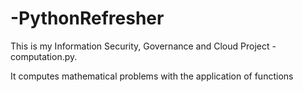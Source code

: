 # -PythonRefresher
This is my Information Security, Governance and Cloud Project - computation.py.

It computes mathematical problems with the application of functions

